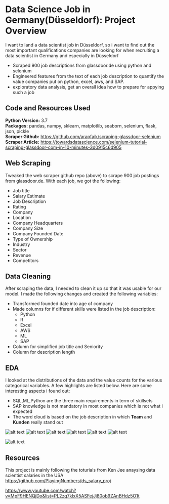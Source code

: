 # Data Science Job in Germany(Düsseldorf): Project Overview 
I want to land a data scientist job in Düsseldorf, so i want to find out the most important qualifications companies are looking for when recruiting a data scientist in Germany and especially in Düsseldorf
* Scraped 900 job descriptions from glassdoor.de using python and selenium
* Engineered features from the text of each job description to quantify the value companies put on python, excel, aws, and SAP. 
* exploratory data analysis, get an overall idea how to prepare for appying such a job 

## Code and Resources Used 
**Python Version:** 3.7  
**Packages:** pandas, numpy, sklearn, matplotlib, seaborn, selenium, flask, json, pickle  
**Scraper Github:** https://github.com/arapfaik/scraping-glassdoor-selenium  
**Scraper Article:** https://towardsdatascience.com/selenium-tutorial-scraping-glassdoor-com-in-10-minutes-3d0915c6d905  

## Web Scraping
Tweaked the web scraper github repo (above) to scrape 900 job postings from glassdoor.de. With each job, we got the following:
*	Job title
*	Salary Estimate
*	Job Description
*	Rating
*	Company 
*	Location
*	Company Headquarters 
*	Company Size
*	Company Founded Date
*	Type of Ownership 
*	Industry
*	Sector
*	Revenue
*	Competitors 

## Data Cleaning
After scraping the data, I needed to clean it up so that it was usable for our model. I made the following changes and created the following variables:

*	Transformed founded date into age of company 
*	Made columns for if different skills were listed in the job description:
    * Python  
    * R  
    * Excel  
    * AWS  
    * ML 
    * SAP
*	Column for simplified job title and Seniority 
*	Column for description length 

## EDA
I looked at the distributions of the data and the value counts for the various categorical variables. A few highlights are listed below. Here are some interesting aspects i found out: 
* SQL,ML,Python are the three main requirements in term of skillsets
* SAP knowledge is not mandatory in most companies which is not what i expected
* The word cloud is based on the job description in which **Team** and **Kunden** really stand out

![alt text](https://github.com/ZhongjianWang/proj_ds_salary/blob/master/company.png "Recruiters Name")
![alt text](https://github.com/ZhongjianWang/proj_ds_salary/blob/master/business_sector.png "Recruiters Business Sector")
![alt text](https://github.com/ZhongjianWang/proj_ds_salary/blob/master/SQL.png "SQL Requirement")
![alt text](https://github.com/ZhongjianWang/proj_ds_salary/blob/master/ML.png "Machine Learning Requirement ")
![alt text](https://github.com/ZhongjianWang/proj_ds_salary/blob/master/python.png "Python Requirement")
![alt text](https://github.com/ZhongjianWang/proj_ds_salary/blob/master/SAP.png "SAP Requirement")

![alt text](https://github.com/ZhongjianWang/proj_ds_salary/blob/master/GlassdoorDUS.png "DUS job word cloud")



## Resources
This project is mainly following the toturials from Ken Jee anaysing data scientist salaries in the USA
https://github.com/PlayingNumbers/ds_salary_proj

https://www.youtube.com/watch?v=MpF9HENQjDo&list=PL2zq7klxX5ASFejJj80ob9ZAnBHdz5O1t

